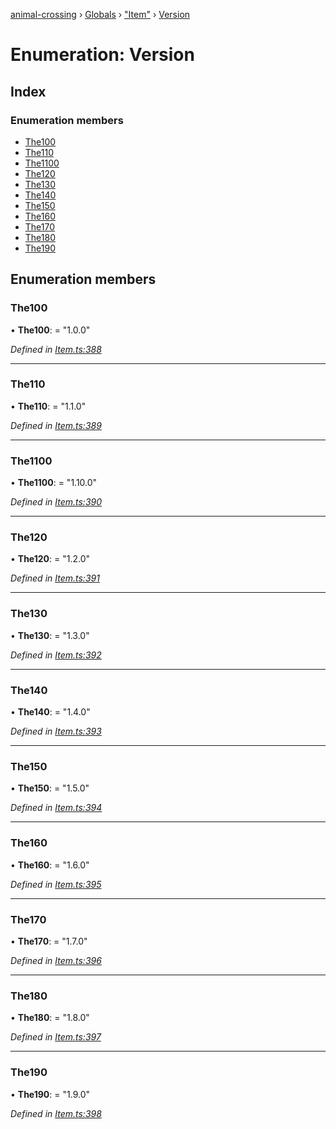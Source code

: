 [animal-crossing](../README.md) › [Globals](../globals.md) › ["Item"](../modules/_item_.md) › [Version](_item_.version.md)

# Enumeration: Version

## Index

### Enumeration members

* [The100](_item_.version.md#the100)
* [The110](_item_.version.md#the110)
* [The1100](_item_.version.md#the1100)
* [The120](_item_.version.md#the120)
* [The130](_item_.version.md#the130)
* [The140](_item_.version.md#the140)
* [The150](_item_.version.md#the150)
* [The160](_item_.version.md#the160)
* [The170](_item_.version.md#the170)
* [The180](_item_.version.md#the180)
* [The190](_item_.version.md#the190)

## Enumeration members

###  The100

• **The100**: = "1.0.0"

*Defined in [Item.ts:388](https://github.com/Norviah/animal-crossing/blob/e8c2f7d/module/types/Item.ts#L388)*

___

###  The110

• **The110**: = "1.1.0"

*Defined in [Item.ts:389](https://github.com/Norviah/animal-crossing/blob/e8c2f7d/module/types/Item.ts#L389)*

___

###  The1100

• **The1100**: = "1.10.0"

*Defined in [Item.ts:390](https://github.com/Norviah/animal-crossing/blob/e8c2f7d/module/types/Item.ts#L390)*

___

###  The120

• **The120**: = "1.2.0"

*Defined in [Item.ts:391](https://github.com/Norviah/animal-crossing/blob/e8c2f7d/module/types/Item.ts#L391)*

___

###  The130

• **The130**: = "1.3.0"

*Defined in [Item.ts:392](https://github.com/Norviah/animal-crossing/blob/e8c2f7d/module/types/Item.ts#L392)*

___

###  The140

• **The140**: = "1.4.0"

*Defined in [Item.ts:393](https://github.com/Norviah/animal-crossing/blob/e8c2f7d/module/types/Item.ts#L393)*

___

###  The150

• **The150**: = "1.5.0"

*Defined in [Item.ts:394](https://github.com/Norviah/animal-crossing/blob/e8c2f7d/module/types/Item.ts#L394)*

___

###  The160

• **The160**: = "1.6.0"

*Defined in [Item.ts:395](https://github.com/Norviah/animal-crossing/blob/e8c2f7d/module/types/Item.ts#L395)*

___

###  The170

• **The170**: = "1.7.0"

*Defined in [Item.ts:396](https://github.com/Norviah/animal-crossing/blob/e8c2f7d/module/types/Item.ts#L396)*

___

###  The180

• **The180**: = "1.8.0"

*Defined in [Item.ts:397](https://github.com/Norviah/animal-crossing/blob/e8c2f7d/module/types/Item.ts#L397)*

___

###  The190

• **The190**: = "1.9.0"

*Defined in [Item.ts:398](https://github.com/Norviah/animal-crossing/blob/e8c2f7d/module/types/Item.ts#L398)*
